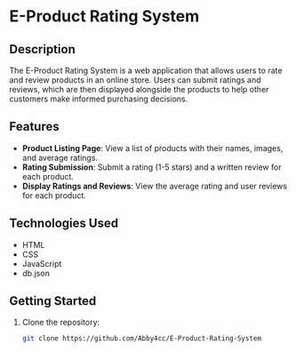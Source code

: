 
# E-Product Rating System

## Description

The E-Product Rating System is a web application that allows users to rate and review products in an online store. Users can submit ratings and reviews, which are then displayed alongside the products to help other customers make informed purchasing decisions.

## Features

- **Product Listing Page**: View a list of products with their names, images, and average ratings.
- **Rating Submission**: Submit a rating (1-5 stars) and a written review for each product.
- **Display Ratings and Reviews**: View the average rating and user reviews for each product.

## Technologies Used

- HTML
- CSS
- JavaScript
- db.json

## Getting Started

1. Clone the repository:
   ```bash
   git clone https://github.com/Abby4cc/E-Product-Rating-System
 

